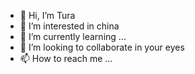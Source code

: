 - 👋 Hi, I’m Tura
- 👀 I’m interested in china
- 🌱 I’m currently learning ...
- 💞️ I’m looking to collaborate in your eyes
- 📫 How to reach me ...

<!---
k646685609/k646685609 is a ✨ special ✨ repository because its `README.md` (this file) appears on your GitHub profile.
You can click the Preview link to take a look at your changes.
--->
